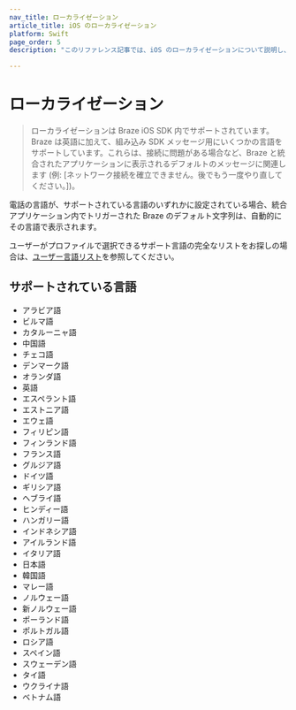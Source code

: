 ```yaml
---
nav_title: ローカライゼーション
article_title: iOS のローカライゼーション
platform: Swift
page_order: 5
description: "このリファレンス記事では、iOS のローカライゼーションについて説明し、Braze で現在サポートされているすべての言語が一覧にされています。"

---
```


# ローカライゼーション

> ローカライゼーションは Braze iOS SDK 内でサポートされています。Braze は英語に加えて、組み込み SDK メッセージ用にいくつかの言語をサポートしています。これらは、接続に問題がある場合など、Braze と統合されたアプリケーションに表示されるデフォルトのメッセージに関連します (例: [ネットワーク接続を確立できません。後でもう一度やり直してください。])。 

電話の言語が、サポートされている言語のいずれかに設定されている場合、統合アプリケーション内でトリガーされた Braze のデフォルト文字列は、自動的にその言語で表示されます。

ユーザーがプロファイルで選択できるサポート言語の完全なリストをお探しの場合は、[ユーザー言語リスト][1]を参照してください。

## サポートされている言語
- アラビア語
- ビルマ語
- カタルーニャ語
- 中国語
- チェコ語
- デンマーク語
- オランダ語
- 英語
- エスペラント語
- エストニア語
- エウェ語
- フィリピン語
- フィンランド語
- フランス語
- グルジア語
- ドイツ語
- ギリシア語
- ヘブライ語
- ヒンディー語
- ハンガリー語
- インドネシア語
- アイルランド語
- イタリア語
- 日本語
- 韓国語
- マレー語
- ノルウェー語
- 新ノルウェー語
- ポーランド語
- ポルトガル語 
- ロシア語
- スペイン語
- スウェーデン語
- タイ語
- ウクライナ語
- ベトナム語


[1]: {{site.baseurl}}/user_guide/data_and_analytics/user_data_collection/language_codes/